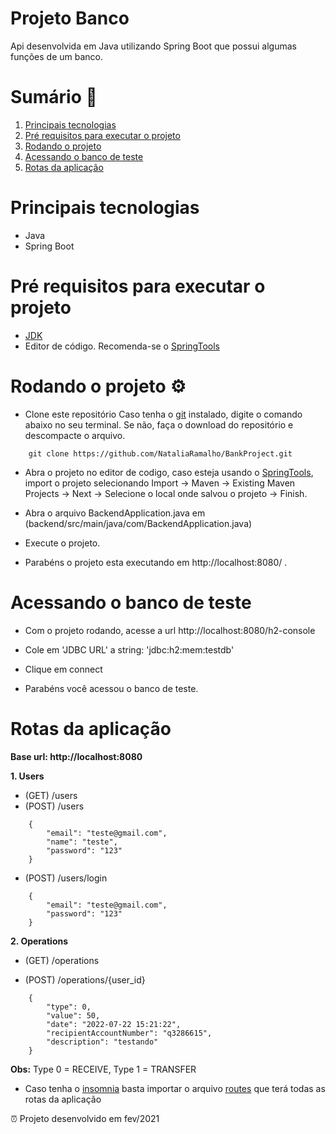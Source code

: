 # Projeto Banco
Api desenvolvida em Java utilizando Spring Boot que possui algumas funções de um banco.

Sumário 📑 
=================
   1. [Principais tecnologias](#Principais-tecnologias)
   2. [Pré requisitos para executar o projeto](#Pré-requisitos-para-executar-o-projeto)
   3. [Rodando o projeto](#Rodando-o-projeto)
   4. [Acessando o banco de teste](#Acessando-o-banco-de-teste)
   5. [Rotas da aplicação ](#Rotas-da-aplicação )

# Principais tecnologias
- Java
- Spring Boot

# Pré requisitos para executar o projeto 
- [JDK](https://www.oracle.com/java/technologies/downloads/#java18)
- Editor de código. Recomenda-se o [SpringTools](https://spring.io/tools)

# Rodando o projeto ⚙️

- Clone este repositório 
Caso tenha o [git](https://git-scm.com/downloads) instalado, digite o comando abaixo no seu terminal. 
Se não, faça o download do repositório e descompacte o arquivo.

`````
    git clone https://github.com/NataliaRamalho/BankProject.git
`````

- Abra o projeto no editor de codigo, caso esteja usando o [SpringTools](https://spring.io/tools), import o projeto selecionando Import -> Maven -> Existing Maven Projects -> Next -> Selecione o local onde salvou o projeto -> Finish.

- Abra o arquivo BackendApplication.java em (backend/src/main/java/com/BackendApplication.java)

- Execute o projeto.

- Parabéns o projeto esta executando em http://localhost:8080/ .

# Acessando o banco de teste 

- Com o projeto rodando, acesse a url http://localhost:8080/h2-console

- Cole em 'JDBC URL' a string: 'jdbc:h2:mem:testdb' 

- Clique em connect

- Parabéns você acessou o banco de teste.

# Rotas da aplicação 
**Base url: http://localhost:8080**

**1. Users**
- (GET) /users        
- (POST) /users   

`````
    {
        "email": "teste@gmail.com",
        "name": "teste",
        "password": "123"
    }
`````
- (POST) /users/login 

```
    {
        "email": "teste@gmail.com",
        "password": "123"
    }
```


**2. Operations**

- (GET) /operations 

- (POST) /operations/{user_id}
```
    {
        "type": 0,
        "value": 50,
        "date": "2022-07-22 15:21:22",
        "recipientAccountNumber": "q3286615",
        "description": "testando"
    }
```

**Obs:** Type 0 = RECEIVE, Type 1 = TRANSFER

- Caso tenha o [insomnia](https://insomnia.rest/download) basta importar o arquivo [routes](https://github.com/NataliaRamalho/BankProject/blob/main/routes) que terá todas as rotas da aplicação

⏰ Projeto desenvolvido em fev/2021